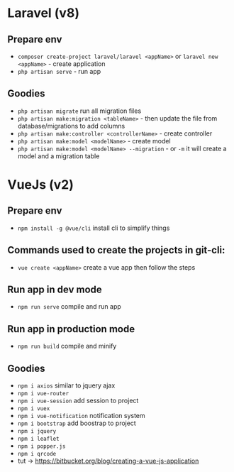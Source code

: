 # Laravel (v8)
## Prepare env
- `composer create-project laravel/laravel <appName>` or `laravel new <appName>` - create application
- `php artisan serve` - run app

## Goodies
- `php artisan migrate` run all migration files
- `php artisan make:migration <tableName>` - then update the file from database/migrations to add columns
- `php artisan make:controller <controllerName>` - create controller
- `php artisan make:model <modelName>` - create model
- `php artisan make:model <modelName> --migration` -  or `-m` it will create a model and a migration table

# VueJs (v2)
## Prepare env
- `npm install -g @vue/cli` install cli to simplify things

## Commands used to create the projects in git-cli:
- `vue create <appName>` create a vue app then follow the steps

## Run app in dev mode
- `npm run serve` compile and run app

## Run app in production mode
- `npm run build` compile and minify 


## Goodies
- `npm i axios` similar to jquery ajax
- `npm i vue-router`
- `npm i vue-session` add session to project
- `npm i vuex`
- `npm i vue-notification` notification system
- `npm i bootstrap` add boostrap to project
- `npm i jquery`
- `npm i leaflet`
- `npm i popper.js`
- `npm i qrcode`
- tut -> https://bitbucket.org/blog/creating-a-vue-js-application
